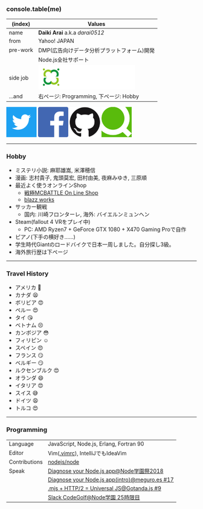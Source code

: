 <!-- .slide: data-background="img/profile.jpeg""-->
<!-- .slide: data-background-opacity="0.5"-->
### console.table(me)

|(index)|Values|
|---|---|
|name|**Daiki Arai** a.k.a *darai0512*|
|from|Yahoo! JAPAN|
|pre-work|DMP(広告向けデータ分析プラットフォーム)開発|
||Node.js全社サポート|
|side job|[![株式会社ミツモア](./img/meetsmore.png)](https://meetsmore.com/)|
|...and|右ページ: Programming, 下ページ: Hobby|

<a href="https://mobile.twitter.com/darai_0512" target="_blank"><img src="./img/Twitter_Social_Icon_Square_Color.png" width="80" height="80"/></a>
<a href="https://facebook.com/daiki.arai.16" target="_blank"><img src="./img/flogo_RGB_HEX-114.png" width="80" height="80"/></a>
<a href="https://github.com/darai0512" target="_blank"><img src="./img/GitHub-Mark-120px-plus.png" width="80" height="80"/></a>
<a href="https://qiita.com/darai0512" target="_blank"><img src="./img/qiita-favicon.png" width="80" height="80"/></a>

------

<!-- .slide: data-background="img/profile.jpeg""-->
<!-- .slide: data-background-opacity="0.5"-->
### Hobby

- ミステリ小説: 麻耶雄嵩, 米澤穂信
- 漫画: 志村貴子, 鬼頭莫宏, 田村由美, 夜麻みゆき, 三原順
- 最近よく使うオンラインShop
  - [戦極MCBATTLE On Line Shop](http://sengokumc.thebase.in/)
  - [blazz works](https://www.blazz.jp/)
- サッカー観戦
  - 国内: 川崎フロンターレ, 海外: バイエルンミュンヘン
- Steam(fallout 4 VRをプレイ中)
  - PC: AMD Ryzen7 + GeForce GTX 1080 + X470 Gaming Proで自作
- ピアノ(下手の横好き......)
- 学生時代Giantのロードバイクで日本一周しました。自分探し3級。
- 海外旅行歴は下ページ

------

<!-- .slide: data-background="img/lifepinner.jpg""-->
<!-- .slide: data-background-opacity="0.7"-->
<!-- .slide: data-background-size="contain"-->
<!-- .slide: style="font-size: 22px;text-align: left;"-->
### Travel History

- アメリカ :triumph:
- カナダ :tired_face:
- ボリビア :heart_eyes:
- ペルー :heart_eyes:
- タイ :kissing_heart:
- ベトナム :persevere:
- カンボジア :flushed:
- フィリピン :relaxed:
- スペイン :heart_eyes:
- フランス :smirk:
- ベルギー :smirk:
- ルクセンブルク :heart_eyes:
- オランダ :smile:
- イタリア :heart_eyes:
- スイス :sweat_smile:
- ドイツ :weary:
- トルコ :heart_eyes:

---

<!-- .slide: data-background="img/nodejs.svg"-->
<!-- .slide: data-background-opacity="0.3"-->
<!-- .slide: data-background-size="contain"-->
### Programming

|||
|---|---|
|Language|JavaScript, Node.js, Erlang, Fortran 90|
|Editor|Vim([.vimrc](https://github.com/darai0512/dotfiles/blob/master/.vimrc)), IntelliJでもIdeaVim|
|Contributions|[nodejs/node](https://github.com/nodejs/node/pulls?q=is%3Apr+author%3Adarai0512+is%3Aclosed)|
|Speak|[Diagnose your Node.js app@Node学園祭2018](https://darai0512.github.io/nodefest2018/#/)|
||[Diagnose your Node.js app(intro)@meguro.es #17](https://darai0512.github.io/talks/meguroes_20181004/#/)|
||[.mjs + HTTP/2 = Universal JS@Gotanda.js #9](https://darai0512.github.io/talks/gotandajs_20171006/#/)|
||[Slack CodeGolf@Node学園 25時限目](https://speakerdeck.com/darai0512/slack-codegolf)|
